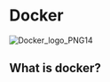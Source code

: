# Docker

![Docker_logo_PNG14](https://user-images.githubusercontent.com/67580321/230393511-2bf7d73c-9392-4371-b0b0-377076da9405.png)


## What is docker?
